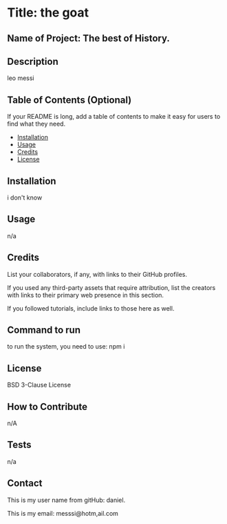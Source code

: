
  # Title: the goat

## Name of Project: The best of History.

## Description

leo messi

## Table of Contents (Optional)

If your README is long, add a table of contents to make it easy for users to find what they need.

- [Installation](#installation)
- [Usage](#usage)
- [Credits](#credits)
- [License](#license)

## Installation

i don't know

## Usage

n/a

## Credits

List your collaborators, if any, with links to their GitHub profiles.

If you used any third-party assets that require attribution, list the creators with links to their primary web presence in this section.

If you followed tutorials, include links to those here as well.

## Command to run

to run the system, you need to use: npm i

## License

BSD 3-Clause License


## How to Contribute

n/A


## Tests

n/a

## Contact

This is my user name from gitHub: daniel.

This is my email: messsi@hotm,ail.com


